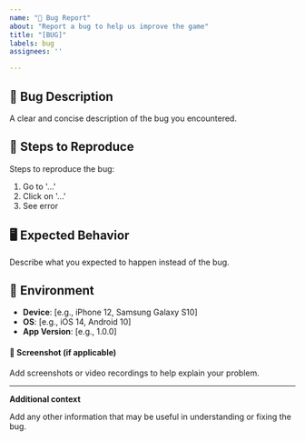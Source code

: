 ```yaml
---
name: "🐞 Bug Report"
about: "Report a bug to help us improve the game"
title: "[BUG]"
labels: bug
assignees: ''

---
```


## 🐛 Bug Description

A clear and concise description of the bug you encountered.

## 🔄 Steps to Reproduce

Steps to reproduce the bug:
1. Go to '...'
2. Click on '...'
3. See error

## 🖥️ Expected Behavior

Describe what you expected to happen instead of the bug.

## 📱 Environment
- **Device**: [e.g., iPhone 12, Samsung Galaxy S10]
- **OS**: [e.g., iOS 14, Android 10]
- **App Version**: [e.g., 1.0.0]

#### 📸 Screenshot (if applicable)

Add screenshots or video recordings to help explain your problem.

---

**Additional context**

Add any other information that may be useful in understanding or fixing the bug.
